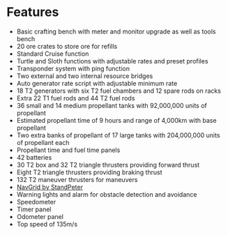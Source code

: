 # Features

- Basic crafting bench with meter and monitor upgrade as well as tools bench
- 20 ore crates to store ore for refills
- Standard Cruise function
- Turtle and Sloth functions with adjustable rates and preset profiles
- Transponder system with ping function
- Two external and two internal resource bridges
- Auto generator rate script with adjustable minimum rate
- 18 T2 generators with six T2 fuel chambers and 12 spare rods on racks
- Extra 22 T1 fuel rods and 44 T2 fuel rods
- 36 small and 14 medium propellant tanks with 92,000,000 units of propellant
- Estimated propellant time of 9 hours and range of 4,000km with base propellant
- Two extra banks of propellant of 17 large tanks with 204,000,000 units of propellant each
- Propellant time and fuel time panels
- 42 batteries
- 30 T2 box and 32 T2 triangle thrusters providing forward thrust
- Eight T2 triangle thrusters providing braking thrust
- 132 T2 maneuver thrusters for maneuvers
- [NavGrid by StandPeter](https://github.com/pcbennion/starbase-navgrid)
- Warning lights and alarm for obstacle detection and avoidance
- Speedometer
- Timer panel
- Odometer panel
- Top speed of 135m/s
